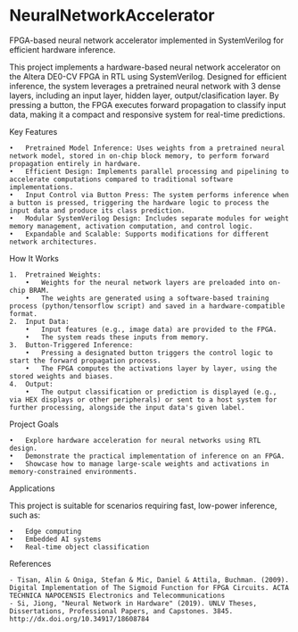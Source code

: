 # NeuralNetworkAccelerator
FPGA-based neural network accelerator implemented in SystemVerilog for efficient hardware inference.

This project implements a hardware-based neural network accelerator on the Altera DE0-CV FPGA in RTL using SystemVerilog. Designed for efficient inference, the system leverages a pretrained neural network with 3 dense layers, including an input layer, hidden layer, output/clasification layer. By pressing a button, the FPGA executes forward propagation to classify input data, making it a compact and responsive system for real-time predictions.

Key Features

	•	Pretrained Model Inference: Uses weights from a pretrained neural network model, stored in on-chip block memory, to perform forward propagation entirely in hardware.
	•	Efficient Design: Implements parallel processing and pipelining to accelerate computations compared to traditional software implementations.
	•	Input Control via Button Press: The system performs inference when a button is pressed, triggering the hardware logic to process the input data and produce its class prediction.
	•	Modular SystemVerilog Design: Includes separate modules for weight memory management, activation computation, and control logic.
	•	Expandable and Scalable: Supports modifications for different network architectures.

How It Works

	1.	Pretrained Weights:
		•	Weights for the neural network layers are preloaded into on-chip BRAM.
		•	The weights are generated using a software-based training process (python/tensorflow script) and saved in a hardware-compatible format.
	2.	Input Data:
		•	Input features (e.g., image data) are provided to the FPGA.
		•	The system reads these inputs from memory.
	3.	Button-Triggered Inference:
		•	Pressing a designated button triggers the control logic to start the forward propagation process.
		•	The FPGA computes the activations layer by layer, using the stored weights and biases.
	4.	Output:
		•	The output classification or prediction is displayed (e.g., via HEX displays or other peripherals) or sent to a host system for further processing, alongside the input data's given label.

Project Goals

	•	Explore hardware acceleration for neural networks using RTL design.
	•	Demonstrate the practical implementation of inference on an FPGA.
	•	Showcase how to manage large-scale weights and activations in memory-constrained environments.

Applications

This project is suitable for scenarios requiring fast, low-power inference, such as:

	•	Edge computing
	•	Embedded AI systems
	•	Real-time object classification

References

	- Tisan, Alin & Oniga, Stefan & Mic, Daniel & Attila, Buchman. (2009). Digital Implementation of The Sigmoid Function for FPGA Circuits. ACTA TECHNICA NAPOCENSIS Electronics and Telecommunications
 	- Si, Jiong, "Neural Network in Hardware" (2019). UNLV Theses, Dissertations, Professional Papers, and Capstones. 3845. http://dx.doi.org/10.34917/18608784
